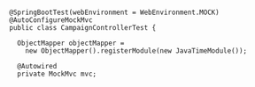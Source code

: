 <pre>
<code>
@SpringBootTest(webEnvironment = WebEnvironment.MOCK)
@AutoConfigureMockMvc
public class CampaignControllerTest {

  ObjectMapper objectMapper =
    new ObjectMapper().registerModule(new JavaTimeModule());

  @Autowired
  private MockMvc mvc;
</code>
</pre>
